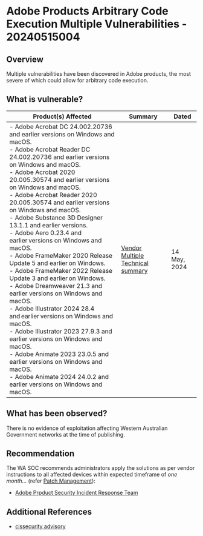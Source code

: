 # Adobe Products Arbitrary Code Execution Multiple Vulnerabilities - 20240515004

## Overview

Multiple vulnerabilities have been discovered in Adobe products, the most severe of which could allow for arbitrary code execution.

## What is vulnerable?

| Product(s) Affected  | Summary     | Dated |
| --------- | ----- | ------------ |
|- Adobe Acrobat DC 24.002.20736 and earlier versions on Windows and macOS. <br/>  - Adobe Acrobat Reader DC 24.002.20736 and earlier versions on Windows and macOS. <br/>  - Adobe Acrobat 2020 20.005.30574 and earlier versions on Windows and macOS. <br/>  - Adobe Acrobat Reader 2020 20.005.30574 and earlier versions on Windows and macOS. <br/>  - Adobe Substance 3D Designer 13.1.1 and earlier versions. <br/>  - Adobe Aero 0.23.4 and earlier versions on Windows and macOS. <br/>  - Adobe FrameMaker 2020 Release Update 5 and earlier on Windows. <br/>  - Adobe FrameMaker 2022 Release Update 3 and earlier on Windows. <br/>  - Adobe Dreamweaver 21.3 and earlier versions on Windows and macOS. <br/>  - Adobe Illustrator 2024 28.4 and earlier versions on Windows and macOS. <br/> - Adobe Illustrator 2023 27.9.3 and earlier versions on Windows and macOS. <br/>  - Adobe Animate 2023 23.0.5 and earlier versions on Windows and macOS. <br/>  - Adobe Animate 2024 24.0.2 and earlier versions on Windows and macOS. | [Vendor Multiple Technical summary](https://www.cisecurity.org/advisory/multiple-vulnerabilities-in-adobe-products-could-allow-for-arbitrary-code-execution_2024-054) | 14 May, 2024 |

## What has been observed?

There is no evidence of exploitation affecting Western Australian Government networks at the time of publishing.

## Recommendation

The WA SOC recommends administrators apply the solutions as per vendor instructions to all affected devices within expected timeframe of *one month...* (refer [Patch Management](../guidelines/patch-management.md)):

- [Adobe Prpduct Security Incident Response Team](https://helpx.adobe.com/security/Home.html)

## Additional References

- [cissecurity advisory](https://www.cisecurity.org/advisory/multiple-vulnerabilities-in-adobe-products-could-allow-for-arbitrary-code-execution_2024-054)
